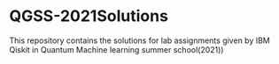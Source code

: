 # QGSS-2021Solutions
This repository contains the solutions for lab assignments given by IBM Qiskit in Quantum Machine learning summer school(2021)) 

